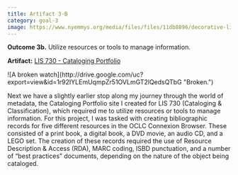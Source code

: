 ```yaml
---
title: Artifact 3-B
category: goal-3
image: https://www.nyemmys.org/media/files/files/11db8896/decorative-line-break-29.png
---
```


**Outcome 3b.** Utilize resources or tools to manage information.

**Artifact:** [LIS 730 - Cataloging Portfolio](https://sites.google.com/view/lis730catalogportfolio/home)

<div class="image-right" markdown="1">
![A broken watch](http://drive.google.com/uc?export=view&id=1r92IYLEmUqmpZr51OVLmGT2lQedsQTbG "Broken.")
</div>

Next we have a slightly earlier stop along my journey through the world of metadata, the Cataloging Portfolio site I created for LIS 730 (Cataloging & Classification), which required me to utilize resources or tools to manage information. For this project, I was tasked with creating bibliographic records for five different resources in the OCLC Connexion Browser. These consisted of a print book, a digital book, a DVD movie, an audio CD, and a LEGO set. The creation of these records required the use of Resource Description & Access (RDA), MARC coding, ISBD punctuation, and a number of “best practices” documents, depending on the nature of the object being cataloged. 